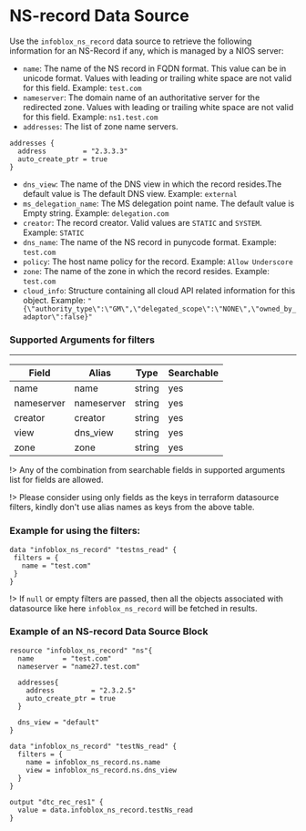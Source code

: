 # NS-record Data Source

Use the `infoblox_ns_record` data source to retrieve the following information for an NS-Record if any, which is managed by a NIOS server:

- `name`: The name of the NS record in FQDN format. This value can be in unicode format. Values with leading or trailing white space are not valid for this field. Example: `test.com`
- `nameserver`: The domain name of an authoritative server for the redirected zone. Values with leading or trailing white space are not valid for this field. Example: `ns1.test.com`
- `addresses`: The list of zone name servers.

```hcl
addresses {
  address         = "2.3.3.3"
  auto_create_ptr = true
}
```

- `dns_view`: The name of the DNS view in which the record resides.The default value is The default DNS view. Example: `external`
- `ms_delegation_name`: The MS delegation point name. The default value is Empty string. Example: `delegation.com`
- `creator`: The record creator. Valid values are `STATIC` and `SYSTEM`. Example: `STATIC`
- `dns_name`: The name of the NS record in punycode format. Example: `test.com`
- `policy`: The host name policy for the record. Example: `Allow Underscore`
- `zone`: The name of the zone in which the record resides. Example: `test.com`
- `cloud_info`: Structure containing all cloud API related information for this object. Example: `"{\"authority_type\":\"GM\",\"delegated_scope\":\"NONE\",\"owned_by_adaptor\":false}"`

### Supported Arguments for filters

---

| Field      | Alias      | Type   | Searchable |
| ---------- | ---------- | ------ | ---------- |
| name       | name       | string | yes        |
| nameserver | nameserver | string | yes        |
| creator    | creator    | string | yes        |
| view       | dns_view   | string | yes        |
| zone       | zone       | string | yes        |

!> Any of the combination from searchable fields in supported arguments list for fields are allowed.

!> Please consider using only fields as the keys in terraform datasource filters, kindly don't use alias names as keys from the above table.

### Example for using the filters:

```hcl
data "infoblox_ns_record" "testns_read" {
 filters = {
   name = "test.com"
 }
}
```

!> If `null` or empty filters are passed, then all the objects associated with datasource like here `infoblox_ns_record` will be fetched in results.

### Example of an NS-record Data Source Block

```hcl
resource "infoblox_ns_record" "ns"{
  name       = "test.com"
  nameserver = "name27.test.com"

  addresses{
    address         = "2.3.2.5"
    auto_create_ptr = true
  }

  dns_view = "default"
}

data "infoblox_ns_record" "testNs_read" {
  filters = {
    name = infoblox_ns_record.ns.name
    view = infoblox_ns_record.ns.dns_view
  }
}

output "dtc_rec_res1" {
  value = data.infoblox_ns_record.testNs_read
}
```
